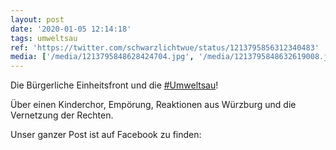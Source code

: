 ```yaml
---
layout: post
date: '2020-01-05 12:14:18'
tags: umweltsau
ref: 'https://twitter.com/schwarzlichtwue/status/1213795856312340483'
media: ['/media/1213795848628424704.jpg', '/media/1213795848632619008.jpg', '/media/1213795848670371841.jpg']
---
```

Die Bürgerliche Einheitsfront und die [#Umweltsau](/t/umweltsau)!



Über einen Kinderchor, Empörung, Reaktionen aus Würzburg und die Vernetzung der Rechten.



Unser ganzer Post ist auf Facebook zu finden:

 